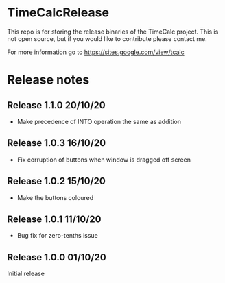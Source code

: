 # TimeCalcRelease
This repo is for storing the release binaries of the TimeCalc project.
This is not open source, but if you would like to contribute please contact me.

For more information go to
https://sites.google.com/view/tcalc

# Release notes
## Release 1.1.0 20/10/20
* Make precedence of INTO operation the same as addition
## Release 1.0.3 16/10/20
* Fix corruption of buttons when window is dragged off screen
## Release 1.0.2 15/10/20
* Make the buttons coloured
## Release 1.0.1 11/10/20
* Bug fix for zero-tenths issue
## Release 1.0.0 01/10/20
Initial release
